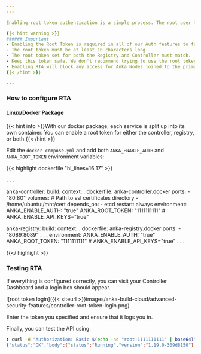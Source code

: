 ```yaml
---
---

Enabling root token authentication is a simple process. The root user has full permissions to the Controller UI and APIs for both the Controller and Registry. It is however not used for Node communication.

{{< hint warning >}}
###### Important
- Enabling the Root Token is required in all of our Auth features to function.
- The root token must be at least 10 characters long.
- The root token set for both the Registry and Controller must match.
- Keep this token safe. We don't recommend trying to use the root token for API calls in scripts due to security risk.
- Enabling RTA will block any access for Anka Nodes joined to the primary interface/port for the controller. You will need to set up [one of the other Authentication methods]({{< relref "anka-build-cloud/Advanced Security Features/_index.md" >}}) supported by the `ankacluster join` command. You can [expose a queue only interface]({{< relref "anka-build-cloud/configuration-reference.md#separate-queue-interface" >}}) instead which can be used to join your nodes **ONLY** if you cannot use credentials.
{{< /hint >}}

---
```


### How to configure RTA

#### Linux/Docker Package

{{< hint info >}}With our docker package, each service is split up into its own container. You can enable a root token for either the controller, registry, or both.{{< /hint >}}

Edit the `docker-compose.yml` and add both `ANKA_ENABLE_AUTH` and `ANKA_ROOT_TOKEN` environment variables:

{{< highlight dockerfile "hl_lines=16 17" >}}

. . .

anka-controller:
   build:
      context: .
      dockerfile: anka-controller.docker
   ports:
      - "80:80"
   volumes:
     # Path to ssl certificates directory
     - /home/ubuntu:/mnt/cert
   depends_on:
      - etcd
   restart: always
   environment:
     ANKA_ENABLE_AUTH: "true"
     ANKA_ROOT_TOKEN: "1111111111"
     # ANKA_ENABLE_API_KEYS="true"

anka-registry:
   build:
      context: .
      dockerfile: anka-registry.docker
   ports:
      - "8089:8089"
   . . .
   environment:
     ANKA_ENABLE_AUTH: "true"
     ANKA_ROOT_TOKEN: "1111111111"
     # ANKA_ENABLE_API_KEYS="true"
. . .

{{</ highlight >}}

<!-- #### MacOS Package

Edit `/usr/local/bin/anka-controllerd` and add:

```bash
export ANKA_ENABLE_AUTH="true"
export ANKA_ROOT_TOKEN="{min10chartoken}"
```

{{< hint info >}}For the macOS package, this enabled the Root Token for both Controller and Registry. There is no way to enable the ENV for one and not the other.{{< /hint >}} -->


### Testing RTA

If everything is configured correctly, you can visit your Controller Dashboard and a login box should appear.

![root token login]({{< siteurl >}}images/anka-build-cloud/advanced-security-features/controller-root-token-login.png)

Enter the token you specified and ensure that it logs you in.

Finally, you can test the API using:

```bash
❯ curl -H "Authorization: Basic $(echo -ne "root:1111111111" | base64)" http://anka.registry:8089/registry/status
{"status":"OK","body":{"status":"Running","version":"1.19.0-309d8150"},"message":""}
```
